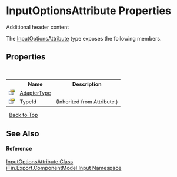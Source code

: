 # InputOptionsAttribute Properties
Additional header content 

The <a href="52641a4f-6791-415b-f269-a3120f135e96">InputOptionsAttribute</a> type exposes the following members.


## Properties
&nbsp;<table><tr><th></th><th>Name</th><th>Description</th></tr><tr><td>![Public property](media/pubproperty.gif "Public property")</td><td><a href="9551e089-64c7-6fec-a930-7059eba346f9">AdapterType</a></td><td /></tr><tr><td>![Public property](media/pubproperty.gif "Public property")</td><td>TypeId</td><td> (Inherited from Attribute.)</td></tr></table>&nbsp;
<a href="#inputoptionsattribute-properties">Back to Top</a>

## See Also


#### Reference
<a href="52641a4f-6791-415b-f269-a3120f135e96">InputOptionsAttribute Class</a><br /><a href="ecb5b195-9cf6-cd2f-1a84-5e83a0fe636f">iTin.Export.ComponentModel.Input Namespace</a><br />